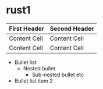 # rust1
First Header  | Second Header
------------- | -------------
Content Cell  | Content Cell
Content Cell  | Content Cell
* Bullet list
  * Nested bullet
    * Sub-nested bullet etc
* Bullet list item 2



         
